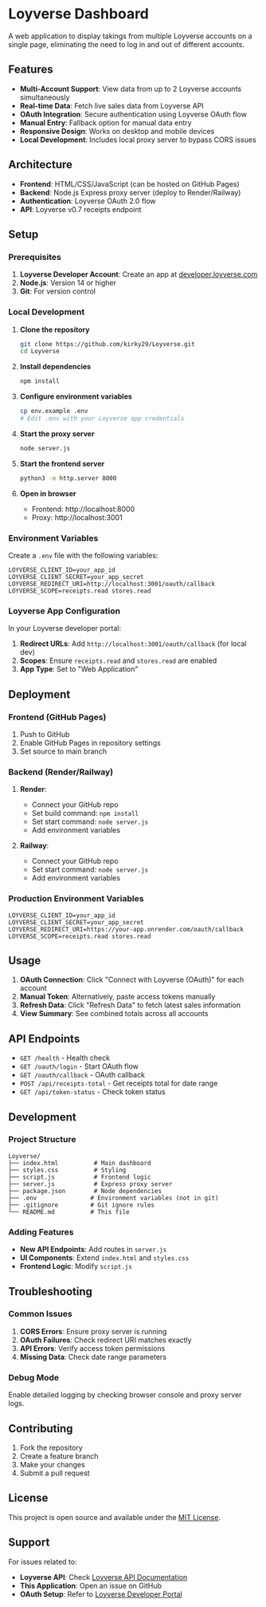 # Loyverse Dashboard

A web application to display takings from multiple Loyverse accounts on a single page, eliminating the need to log in and out of different accounts.

## Features

- **Multi-Account Support**: View data from up to 2 Loyverse accounts simultaneously
- **Real-time Data**: Fetch live sales data from Loyverse API
- **OAuth Integration**: Secure authentication using Loyverse OAuth flow
- **Manual Entry**: Fallback option for manual data entry
- **Responsive Design**: Works on desktop and mobile devices
- **Local Development**: Includes local proxy server to bypass CORS issues

## Architecture

- **Frontend**: HTML/CSS/JavaScript (can be hosted on GitHub Pages)
- **Backend**: Node.js Express proxy server (deploy to Render/Railway)
- **Authentication**: Loyverse OAuth 2.0 flow
- **API**: Loyverse v0.7 receipts endpoint

## Setup

### Prerequisites

1. **Loyverse Developer Account**: Create an app at [developer.loyverse.com](https://developer.loyverse.com/)
2. **Node.js**: Version 14 or higher
3. **Git**: For version control

### Local Development

1. **Clone the repository**
   ```bash
   git clone https://github.com/kirky29/Loyverse.git
   cd Loyverse
   ```

2. **Install dependencies**
   ```bash
   npm install
   ```

3. **Configure environment variables**
   ```bash
   cp env.example .env
   # Edit .env with your Loyverse app credentials
   ```

4. **Start the proxy server**
   ```bash
   node server.js
   ```

5. **Start the frontend server**
   ```bash
   python3 -m http.server 8000
   ```

6. **Open in browser**
   - Frontend: http://localhost:8000
   - Proxy: http://localhost:3001

### Environment Variables

Create a `.env` file with the following variables:

```env
LOYVERSE_CLIENT_ID=your_app_id
LOYVERSE_CLIENT_SECRET=your_app_secret
LOYVERSE_REDIRECT_URI=http://localhost:3001/oauth/callback
LOYVERSE_SCOPE=receipts.read stores.read
```

### Loyverse App Configuration

In your Loyverse developer portal:

1. **Redirect URLs**: Add `http://localhost:3001/oauth/callback` (for local dev)
2. **Scopes**: Ensure `receipts.read` and `stores.read` are enabled
3. **App Type**: Set to "Web Application"

## Deployment

### Frontend (GitHub Pages)

1. Push to GitHub
2. Enable GitHub Pages in repository settings
3. Set source to main branch

### Backend (Render/Railway)

1. **Render**:
   - Connect your GitHub repo
   - Set build command: `npm install`
   - Set start command: `node server.js`
   - Add environment variables

2. **Railway**:
   - Connect your GitHub repo
   - Set start command: `node server.js`
   - Add environment variables

### Production Environment Variables

```env
LOYVERSE_CLIENT_ID=your_app_id
LOYVERSE_CLIENT_SECRET=your_app_secret
LOYVERSE_REDIRECT_URI=https://your-app.onrender.com/oauth/callback
LOYVERSE_SCOPE=receipts.read stores.read
```

## Usage

1. **OAuth Connection**: Click "Connect with Loyverse (OAuth)" for each account
2. **Manual Token**: Alternatively, paste access tokens manually
3. **Refresh Data**: Click "Refresh Data" to fetch latest sales information
4. **View Summary**: See combined totals across all accounts

## API Endpoints

- `GET /health` - Health check
- `GET /oauth/login` - Start OAuth flow
- `GET /oauth/callback` - OAuth callback
- `POST /api/receipts-total` - Get receipts total for date range
- `GET /api/token-status` - Check token status

## Development

### Project Structure

```
Loyverse/
├── index.html          # Main dashboard
├── styles.css          # Styling
├── script.js           # Frontend logic
├── server.js           # Express proxy server
├── package.json        # Node dependencies
├── .env               # Environment variables (not in git)
├── .gitignore         # Git ignore rules
└── README.md          # This file
```

### Adding Features

- **New API Endpoints**: Add routes in `server.js`
- **UI Components**: Extend `index.html` and `styles.css`
- **Frontend Logic**: Modify `script.js`

## Troubleshooting

### Common Issues

1. **CORS Errors**: Ensure proxy server is running
2. **OAuth Failures**: Check redirect URI matches exactly
3. **API Errors**: Verify access token permissions
4. **Missing Data**: Check date range parameters

### Debug Mode

Enable detailed logging by checking browser console and proxy server logs.

## Contributing

1. Fork the repository
2. Create a feature branch
3. Make your changes
4. Submit a pull request

## License

This project is open source and available under the [MIT License](LICENSE).

## Support

For issues related to:
- **Loyverse API**: Check [Loyverse API Documentation](https://loyverse.com/loyverse-pos-api)
- **This Application**: Open an issue on GitHub
- **OAuth Setup**: Refer to [Loyverse Developer Portal](https://developer.loyverse.com/docs/)
